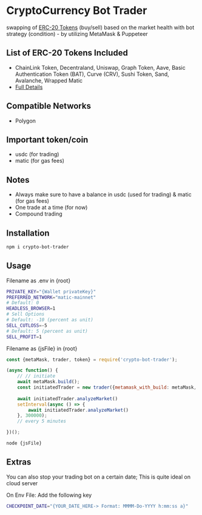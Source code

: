 # CryptoCurrency Bot Trader
swapping of [ERC-20 Tokens][erc20] (buy/sell) based on the market health with bot strategy (condition) - by utilizing MetaMask &amp; Puppeteer

## List of ERC-20 Tokens Included
- ChainLink Token, Decentraland, Uniswap, Graph Token, Aave, Basic Authentication Token (BAT), Curve (CRV), Sushi Token, Sand, Avalanche, Wrapped Matic
- [Full Details][erc20List] 
## Compatible Networks
- Polygon

## Important token/coin
- usdc (for trading)
- matic (for gas fees)

## Notes
- Always make sure to have a balance in usdc (used for trading) & matic (for gas fees)
- One trade at a time (for now)
- Compound trading

## Installation

```bash
npm i crypto-bot-trader
```
## Usage
Filename as .env in {root}
```bash
PRIVATE_KEY="{Wallet privateKey}"
PREFERRED_NETWORK="matic-mainnet"
# Default: 0
HEADLESS_BROWSER=1
# Sell Options
# Default: -10 (percent as unit)
SELL_CUTLOSS=-5
# Default: 5 (percent as unit)
SELL_PROFIT=1
```

Filename as {jsFile} in {root}

```js
const {metaMask, trader, token} = require('crypto-bot-trader');

(async function() {
    // // initiate 
    await metaMask.build();
    const initiatedTrader = new trader({metamask_with_build: metaMask, token: token});
    
    await initiatedTrader.analyzeMarket()
    setInterval(async () => {
        await initiatedTrader.analyzeMarket()
    }, 300000);
    // every 5 minutes

})();
```

```bash
node {jsFile}
```

## Extras
You can also stop your trading bot on a certain date; This is quite ideal on cloud server <Which im currently working-on>

On Env File: Add the following key
```bash
CHECKPOINT_DATE="{YOUR_DATE_HERE-> Format: MMMM-Do-YYYY h:mm:ss a}"
```


[erc20]: https://etherscan.io/tokens
[erc20List]: https://github.com/marcelooblan2016/crypto-bot-trader/blob/main/src/Records/Migrations/tokenContracts.js

